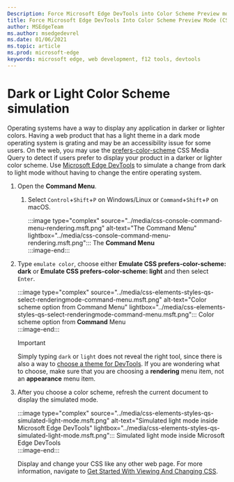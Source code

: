 ```yaml
---
Description: Force Microsoft Edge DevTools into Color Scheme Preview mode.
title: Force Microsoft Edge DevTools Into Color Scheme Preview Mode (CSS Prefers Color Scheme)
author: MSEdgeTeam
ms.author: msedgedevrel
ms.date: 01/06/2021
ms.topic: article
ms.prod: microsoft-edge
keywords: microsoft edge, web development, f12 tools, devtools
---
```


# Dark or Light Color Scheme simulation  

Operating systems have a way to display any application in darker or lighter colors.  Having a web product that has a light theme in a dark mode operating system is grating and may be an accessibility issue for some users.  On the web, you may use the [prefers-color-scheme][MDNPrefersColorScheme] CSS Media Query to detect if users prefer to display your product in a darker or lighter color scheme.  Use [Microsoft Edge DevTools][DevtoolsGuideChromiumMain] to simulate a change from dark to light mode without having to change the entire operating system.  

1.  Open the **Command Menu**.  
    1.  Select `Control`+`Shift`+`P`  on Windows/Linux or `Command`+`Shift`+`P` on macOS.  
        
        :::image type="complex" source="../media/css-console-command-menu-rendering.msft.png" alt-text="The Command Menu" lightbox="../media/css-console-command-menu-rendering.msft.png":::
           The **Command Menu**  
        :::image-end:::  
        
1.  Type `emulate color`, choose either **Emulate CSS prefers-color-scheme: dark** or **Emulate CSS prefers-color-scheme: light** and then select `Enter`.  
    
    :::image type="complex" source="../media/css-elements-styles-qs-select-renderingmode-command-menu.msft.png" alt-text="Color scheme option from Command Menu" lightbox="../media/css-elements-styles-qs-select-renderingmode-command-menu.msft.png":::
       Color scheme option from **Command** Menu  
    :::image-end:::  
    
    > [!IMPORTANT]
    > Simply typing `dark` or `light` does not reveal the right tool, since there is also a way to [choose a theme for DevTools][DevtoolsGuideChromiumCustomizeDarkTheme].  If you are wondering what to choose, make sure that you are choosing a **rendering** menu item, not an **appearance** menu item.  

1.  After you choose a color scheme, refresh the current document to display the simulated mode.  
    
    :::image type="complex" source="../media/css-elements-styles-qs-simulated-light-mode.msft.png" alt-text="Simulated light mode inside Microsoft Edge DevTools" lightbox="../media/css-elements-styles-qs-simulated-light-mode.msft.png":::
       Simulated light mode inside Microsoft Edge DevTools  
    :::image-end:::  
    
    Display and change your CSS like any other web page.  For more information, navigate to [Get Started With Viewing And Changing CSS][DevtoolsGuideChromiumCssIndex].  

<!-- links -->  

[DevtoolsGuideChromiumMain]: ../index.md "Microsoft Edge (Chromium) Developer Tools | Microsoft Docs"  
[DevtoolsGuideChromiumCustomizeDarkTheme]: ../customize/dark-theme.md "Enable Dark Theme In Microsoft Edge DevTools | Microsoft Docs"
[DevtoolsGuideChromiumCssIndex]: ../css/index.md "Get Started With Viewing And Changing CSS | Microsoft Docs"  

[MDNPrefersColorScheme]: https://developer.mozilla.org/docs/Web/CSS/@media/prefers-color-scheme "prefers-color-scheme | MDN"  
